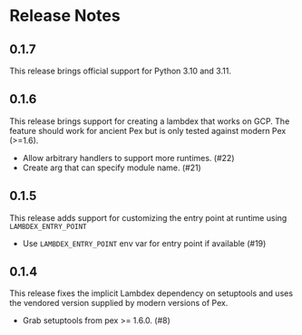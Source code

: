 # Release Notes

## 0.1.7

This release brings official support for Python 3.10 and 3.11.

## 0.1.6

This release brings support for creating a lambdex that works on GCP. The feature should work for
ancient Pex but is only tested against modern Pex (>=1.6).

* Allow arbitrary handlers to support more runtimes. (#22)
* Create arg that can specify module name. (#21)

## 0.1.5

This release adds support for customizing the entry point at runtime using `LAMBDEX_ENTRY_POINT`

* Use `LAMBDEX_ENTRY_POINT` env var for entry point if available (#19)

## 0.1.4

This release fixes the implicit Lambdex dependency on setuptools and uses the vendored version
supplied by modern versions of Pex.

* Grab setuptools from pex >= 1.6.0. (#8)
